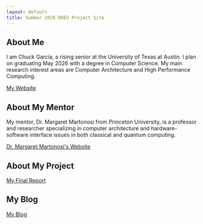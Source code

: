 ```yaml
---
layout: default
title: Summer 2020 DREU Project Site
---
```


## About Me
I am Chuck Garcia, a rising senior at the University of Texas at Austin. I plan on graduating May 2026 with a degree in Computer Science. My main research interest areas are Computer Architecture and High Performance Computing.

[My Website](https://www.cs.utexas.edu/~chuckg/)

## About My Mentor
My mentor, Dr. Margaret Martonosi from Princeton University, is a professor and researcher specializing in computer architecture and hardware-software interface issues in both classical and quantum computing.


[Dr. Margaret Martonosi's Website](https://www.princeton.edu/~mrm/)

## About My Project
[My Final Report](files/finalreport.pdf)

## My Blog
[My Blog](blog.html)
